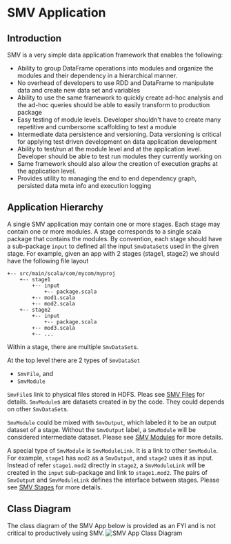 # SMV Application

## Introduction
SMV is a very simple data application framework that enables the following:

* Ability to group DataFrame operations into modules and organize the modules and their dependency in a hierarchical manner.
* No overhead of developers to use RDD and DataFrame to manipulate data and create new data set and variables
* Ability to use the same framework to quickly create ad-hoc analysis and the ad-hoc queries should be able to easily transform to production package
* Easy testing of module levels. Developer shouldn't have to create many repetitive and cumbersome scaffolding to test a module
* Intermediate data persistence and versioning. Data versioning is critical for applying test driven development on data application development
* Ability to test/run at the module level and at the application level. Developer should be able to test run modules they currently working on
* Same framework should also allow the creation of execution graphs at the application level.
* Provides utility to managing the end to end dependency graph, persisted data meta info and execution logging

## Application Hierarchy
A single SMV application may contain one or more stages.  Each stage may contain one or more modules.  A stage corresponds to a single scala package that contains the modules.
By convention, each stage should have a sub-package `input` to defined all the input `SmvDataSet`s
used in the given stage.
For example, given an app with 2 stages (stage1, stage2) we should have the following file layout

```
+-- src/main/scala/com/mycom/myproj
    +-- stage1
        +-- input
            +-- package.scala
        +-- mod1.scala
        +-- mod2.scala
    +-- stage2
        +-- input
            +-- package.scala
        +-- mod3.scala
        +-- ...
```

Within a stage, there are multiple `SmvDataSet`s.

At the top level there are 2 types of `SmvDataSet`
* `SmvFile`, and
* `SmvModule`

`SmvFile`s link to physical files stored in HDFS. Pleas see [SMV Files](smv_file.md) for details.
`SmvModule`s are datasets created in by the code. They could depends on other `SmvDataSet`s.

`SmvModule` could be mixed with `SmvOutput`, which labeled it to be an output dataset of a stage.
Without the `SmvOutput` label, a `SmvModule` will be considered intermediate dataset.
Please see [SMV Modules](smv_module.md) for more details.

A special type of `SmvModule` is `SmvModuleLink`. It is a link to other `SmvModule`. For example,
`stage1` has `mod2` as a `SmvOutput`, and `stage2` uses it as input. Instead of refer `stage1.mod2`
directly in `stage2`, a `SmvModuleLink` will be created in the `input` sub-package and link to
`stage1.mod2`. The pairs of `SmvOutput` and `SmvModuleLink` defines the interface between stages.
Please see [SMV Stages](smv_stages.md) for more details.

## Class Diagram
The class diagram of the SMV App below is provided as an FYI and is not critical to productively using SMV.
![SMV App Class Diagram](https://rawgit.com/TresAmigosSD/SMV/master/docs/design/app_class.svg)
